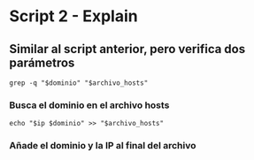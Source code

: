 # Script 2 - Explain
## Similar al script anterior, pero verifica dos parámetros

```Ubuntu
grep -q "$dominio" "$archivo_hosts"
```
### Busca el dominio en el archivo hosts

```Ubuntu
echo "$ip $dominio" >> "$archivo_hosts"
```
### Añade el dominio y la IP al final del archivo

